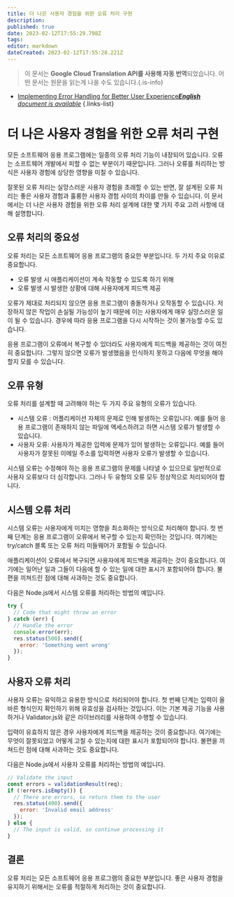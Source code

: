 ```yaml
---
title: 더 나은 사용자 경험을 위한 오류 처리 구현
description: 
published: true
date: 2023-02-12T17:55:29.798Z
tags: 
editor: markdown
dateCreated: 2023-02-12T17:55:28.221Z
---
```


> 이 문서는 **Google Cloud Translation API를 사용해 자동 번역**되었습니다.
어떤 문서는 원문을 읽는게 나을 수도 있습니다.{.is-info}



- [Implementing Error Handling for Better User Experience***English** document is available*](/en/Knowledge-base/Backend/implementing-error-handling-for-better-user-experience)
{.links-list}


# 더 나은 사용자 경험을 위한 오류 처리 구현

모든 소프트웨어 응용 프로그램에는 일종의 오류 처리 기능이 내장되어 있습니다. 오류는 소프트웨어 개발에서 피할 수 없는 부분이기 때문입니다. 그러나 오류를 처리하는 방식은 사용자 경험에 상당한 영향을 미칠 수 있습니다.

잘못된 오류 처리는 실망스러운 사용자 경험을 초래할 수 있는 반면, 잘 설계된 오류 처리는 좋은 사용자 경험과 훌륭한 사용자 경험 사이의 차이를 만들 수 있습니다. 이 문서에서는 더 나은 사용자 경험을 위한 오류 처리 설계에 대한 몇 가지 주요 고려 사항에 대해 설명합니다.

## 오류 처리의 중요성

오류 처리는 모든 소프트웨어 응용 프로그램의 중요한 부분입니다. 두 가지 주요 이유로 중요합니다.

- 오류 발생 시 애플리케이션이 계속 작동할 수 있도록 하기 위해
- 오류 발생 시 발생한 상황에 대해 사용자에게 피드백 제공

오류가 제대로 처리되지 않으면 응용 프로그램이 충돌하거나 오작동할 수 있습니다. 저장하지 않은 작업이 손실될 가능성이 높기 때문에 이는 사용자에게 매우 실망스러운 일이 될 수 있습니다. 경우에 따라 응용 프로그램을 다시 시작하는 것이 불가능할 수도 있습니다.

응용 프로그램이 오류에서 복구할 수 있더라도 사용자에게 피드백을 제공하는 것이 여전히 중요합니다. 그렇지 않으면 오류가 발생했음을 인식하지 못하고 다음에 무엇을 해야할지 모를 수 있습니다.

## 오류 유형

오류 처리를 설계할 때 고려해야 하는 두 가지 주요 유형의 오류가 있습니다.

- 시스템 오류 : 어플리케이션 자체의 문제로 인해 발생하는 오류입니다. 예를 들어 응용 프로그램이 존재하지 않는 파일에 액세스하려고 하면 시스템 오류가 발생할 수 있습니다.
- 사용자 오류: 사용자가 제공한 입력에 문제가 있어 발생하는 오류입니다. 예를 들어 사용자가 잘못된 이메일 주소를 입력하면 사용자 오류가 발생할 수 있습니다.

시스템 오류는 수정해야 하는 응용 프로그램의 문제를 나타낼 수 있으므로 일반적으로 사용자 오류보다 더 심각합니다. 그러나 두 유형의 오류 모두 정상적으로 처리되어야 합니다.

## 시스템 오류 처리

시스템 오류는 사용자에게 미치는 영향을 최소화하는 방식으로 처리해야 합니다. 첫 번째 단계는 응용 프로그램이 오류에서 복구할 수 있는지 확인하는 것입니다. 여기에는 try/catch 블록 또는 오류 처리 미들웨어가 포함될 수 있습니다.

애플리케이션이 오류에서 복구되면 사용자에게 피드백을 제공하는 것이 중요합니다. 여기에는 일어난 일과 그들이 다음에 할 수 있는 일에 대한 표시가 포함되어야 합니다. 불편을 끼쳐드린 점에 대해 사과하는 것도 중요합니다.

다음은 Node.js에서 시스템 오류를 처리하는 방법의 예입니다.

```javascript
try {
  // Code that might throw an error
} catch (err) {
  // Handle the error
  console.error(err);
  res.status(500).send({
    error: 'Something went wrong'
  });
}
```

## 사용자 오류 처리

사용자 오류는 유익하고 유용한 방식으로 처리되어야 합니다. 첫 번째 단계는 입력이 올바른 형식인지 확인하기 위해 유효성을 검사하는 것입니다. 이는 기본 제공 기능을 사용하거나 Validator.js와 같은 라이브러리를 사용하여 수행할 수 있습니다.

입력이 유효하지 않은 경우 사용자에게 피드백을 제공하는 것이 중요합니다. 여기에는 무엇이 잘못되었고 어떻게 고칠 수 있는지에 대한 표시가 포함되어야 합니다. 불편을 끼쳐드린 점에 대해 사과하는 것도 중요합니다.

다음은 Node.js에서 사용자 오류를 처리하는 방법의 예입니다.

```javascript
// Validate the input
const errors = validationResult(req);
if (!errors.isEmpty()) {
  // There are errors, so return them to the user
  res.status(400).send({
    error: 'Invalid email address'
  });
} else {
  // The input is valid, so continue processing it
}
```

## 결론

오류 처리는 모든 소프트웨어 응용 프로그램의 중요한 부분입니다. 좋은 사용자 경험을 유지하기 위해서는 오류를 적절하게 처리하는 것이 중요합니다.